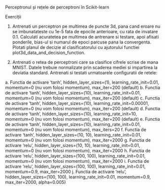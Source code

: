 Perceptronul și rețele de perceptroni în Scikit-learn

Exerciții
1. Antrenati un perceptron pe multimea de puncte 3d, pana cand eroare nu se
imbunatateste cu 1e-5 fata de epocile anterioare, cu rata de invatare 0.1. Calculati
acuratetea pe multimea de antrenare si testare, apoi afisati ponderile, bias-ul si
numarul de epoci parcuse pana la convergenta. Plotati planul de decizie al
clasificatorului cu ajutorului functiei plot3d_data_and_decision_function.

2. Antrenati o retea de perceptroni care sa clasifice cifrele scrise de mana
MNIST. Datele trebuie normalizate prin scaderea mediei si impartirea la deviatia
standard. Antrenati si testati urmatoarele configuratii de retele:

a. Functia de activare ‘tanh’, hidden_layer_sizes=(1),
learning_rate_init=0.01, momentum=0 (nu vom folosi momentum),
max_iter=200 (default)
b. Functia de activare ‘tanh’, hidden_layer_sizes=(10),
learning_rate_init=0.01, momentum=0 (nu vom folosi momentum),
max_iter=200 (default)
c. Functia de activare ‘tanh’, hidden_layer_sizes=(10),
learning_rate_init=0.00001, momentum=0 (nu vom folosi momentum),
max_iter=200 (default)
d. Functia de activare ‘tanh’, hidden_layer_sizes=(10),
learning_rate_init=10, momentum=0 (nu vom folosi momentum),
max_iter=200 (default)
e. Functia de activare ‘tanh’, hidden_layer_sizes=(10),
learning_rate_init=0.01, momentum=0 (nu vom folosi momentum),
max_iters=20
f. Functia de activare ‘tanh’, hidden_layer_sizes=(10, 10),
learning_rate_init=0.01, momentum=0 (nu vom folosi momentum),
max_iter=2000
g. Functia de activare ‘relu’, hidden_layer_sizes=(10, 10),
learning_rate_init=0.01, momentum=0 (nu vom folosi momentum),
max_iter=2000
h. Functia de activare ‘relu’, hidden_layer_sizes=(100, 100),
learning_rate_init=0.01, momentum=0 (nu vom folosi momentum),
max_iter=2000
i. Functia de activare ‘relu’, hidden_layer_sizes=(100, 100),
learning_rate_init=0.01, momentum=0.9, max_iter=2000
j. Functia de activare ‘relu’, hidden_layer_sizes=(100, 100),
learning_rate_init=0.01, momentum=0.9, max_iter=2000, alpha=0.005)
